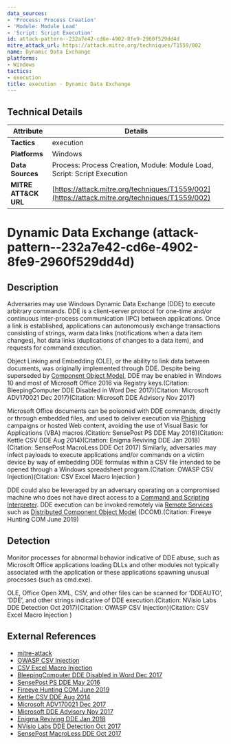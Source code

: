 ```yaml
---
data_sources:
- 'Process: Process Creation'
- 'Module: Module Load'
- 'Script: Script Execution'
id: attack-pattern--232a7e42-cd6e-4902-8fe9-2960f529dd4d
mitre_attack_url: https://attack.mitre.org/techniques/T1559/002
name: Dynamic Data Exchange
platforms:
- Windows
tactics:
- execution
title: execution - Dynamic Data Exchange
---
```


## Technical Details

| Attribute | Details |
|-----------|----------|
| **Tactics** | execution |
| **Platforms** | Windows |
| **Data Sources** | Process: Process Creation, Module: Module Load, Script: Script Execution |
| **MITRE ATT&CK URL** | [https://attack.mitre.org/techniques/T1559/002](https://attack.mitre.org/techniques/T1559/002) |

# Dynamic Data Exchange (attack-pattern--232a7e42-cd6e-4902-8fe9-2960f529dd4d)

## Description
Adversaries may use Windows Dynamic Data Exchange (DDE) to execute arbitrary commands. DDE is a client-server protocol for one-time and/or continuous inter-process communication (IPC) between applications. Once a link is established, applications can autonomously exchange transactions consisting of strings, warm data links (notifications when a data item changes), hot data links (duplications of changes to a data item), and requests for command execution.

Object Linking and Embedding (OLE), or the ability to link data between documents, was originally implemented through DDE. Despite being superseded by [Component Object Model](https://attack.mitre.org/techniques/T1559/001), DDE may be enabled in Windows 10 and most of Microsoft Office 2016 via Registry keys.(Citation: BleepingComputer DDE Disabled in Word Dec 2017)(Citation: Microsoft ADV170021 Dec 2017)(Citation: Microsoft DDE Advisory Nov 2017)

Microsoft Office documents can be poisoned with DDE commands, directly or through embedded files, and used to deliver execution via [Phishing](https://attack.mitre.org/techniques/T1566) campaigns or hosted Web content, avoiding the use of Visual Basic for Applications (VBA) macros.(Citation: SensePost PS DDE May 2016)(Citation: Kettle CSV DDE Aug 2014)(Citation: Enigma Reviving DDE Jan 2018)(Citation: SensePost MacroLess DDE Oct 2017) Similarly, adversaries may infect payloads to execute applications and/or commands on a victim device by way of embedding DDE formulas within a CSV file intended to be opened through a Windows spreadsheet program.(Citation: OWASP CSV Injection)(Citation: CSV Excel Macro Injection )

DDE could also be leveraged by an adversary operating on a compromised machine who does not have direct access to a [Command and Scripting Interpreter](https://attack.mitre.org/techniques/T1059). DDE execution can be invoked remotely via [Remote Services](https://attack.mitre.org/techniques/T1021) such as [Distributed Component Object Model](https://attack.mitre.org/techniques/T1021/003) (DCOM).(Citation: Fireeye Hunting COM June 2019)

## Detection
Monitor processes for abnormal behavior indicative of DDE abuse, such as Microsoft Office applications loading DLLs and other modules not typically associated with the application or these applications spawning unusual processes (such as cmd.exe).

OLE, Office Open XML, CSV, and other files can be scanned for ‘DDEAUTO', ‘DDE’, and other strings indicative of DDE execution.(Citation: NVisio Labs DDE Detection Oct 2017)(Citation: OWASP CSV Injection)(Citation: CSV Excel Macro Injection )

## External References
- [mitre-attack](https://attack.mitre.org/techniques/T1559/002)
- [OWASP CSV Injection](https://owasp.org/www-community/attacks/CSV_Injection)
- [CSV Excel Macro Injection ](https://blog.securelayer7.net/how-to-perform-csv-excel-macro-injection/)
- [BleepingComputer DDE Disabled in Word Dec 2017](https://www.bleepingcomputer.com/news/microsoft/microsoft-disables-dde-feature-in-word-to-prevent-further-malware-attacks/)
- [SensePost PS DDE May 2016](https://sensepost.com/blog/2016/powershell-c-sharp-and-dde-the-power-within/)
- [Fireeye Hunting COM June 2019](https://www.fireeye.com/blog/threat-research/2019/06/hunting-com-objects.html)
- [Kettle CSV DDE Aug 2014](https://www.contextis.com/blog/comma-separated-vulnerabilities)
- [Microsoft ADV170021 Dec 2017](https://portal.msrc.microsoft.com/security-guidance/advisory/ADV170021)
- [Microsoft DDE Advisory Nov 2017](https://technet.microsoft.com/library/security/4053440)
- [Enigma Reviving DDE Jan 2018](https://posts.specterops.io/reviving-dde-using-onenote-and-excel-for-code-execution-d7226864caee)
- [NVisio Labs DDE Detection Oct 2017](https://blog.nviso.be/2017/10/11/detecting-dde-in-ms-office-documents/)
- [SensePost MacroLess DDE Oct 2017](https://sensepost.com/blog/2017/macro-less-code-exec-in-msword/)
